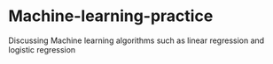 # Machine-learning-practice
Discussing Machine learning algorithms such as linear regression and logistic regression
